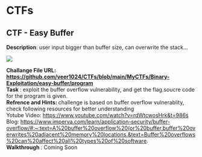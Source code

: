 <h1><centre>CTFs</centre></h1>

<h2> CTF - Easy Buffer </h2>
<p><b>Description</b>: user input bigger than buffer size, can overwrite the stack... </p>

![](not-related-with-ctf/overflow.jpeg)

<b>Challange File URL: https://github.com/veer1024/CTFs/blob/main/MyCTFs/Binary-Exploitation/easy-buffer/program</b><br>
<b> Task </b>: exploit the buffer overflow vulnerability, and get the flag.soucre code for the program is given.<br>
<b> Refrence and Hints: </b> challenge is based on buffer overflow vulnerablity, check following resources for better understanding<br>
Yotube Video: https://www.youtube.com/watch?v=rdWtcwosHrk&t=986s 
<br>
Blog: https://www.imperva.com/learn/application-security/buffer-overflow/#:~:text=A%20buffer%20overflow%20(or%20buffer,buffer%20overwrites%20adjacent%20memory%20locations.&text=Buffer%20overflows%20can%20affect%20all%20types%20of%20software.
<br>
<b> Walkthrough </b>: Coming Soon <br> 
